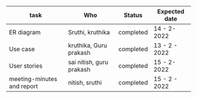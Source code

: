 | task        | Who                    | Status    | Expected date| 
| ------------| ---------------------  | ----------| -------------|
| ER diagram  | Sruthi, kruthika       | completed | 14 - 2- 2022 | 
| Use case    | kruthika, Guru prakash | completed | 13 - 2 - 2022|
| User stories | sai nitish, guru prakash      | completed | 15 - 2- 2022 | 
| meeting-minutes and report    | nitish, sruthi | completed | 15 - 2 - 2022|
